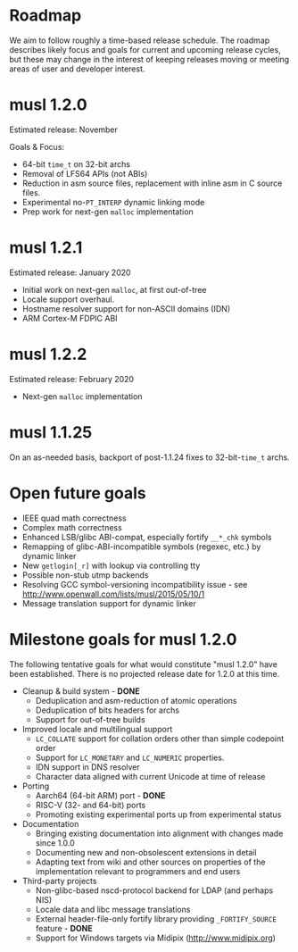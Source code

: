 # Roadmap

We aim to follow roughly a time-based release schedule. The roadmap describes likely
focus and goals for current and upcoming release cycles, but these may change in the
interest of keeping releases moving or meeting areas of user and developer interest.


# musl 1.2.0

Estimated release: November

Goals & Focus:

- 64-bit `time_t` on 32-bit archs
- Removal of LFS64 APIs (not ABIs)
- Reduction in asm source files, replacement with inline asm in C
  source files.
- Experimental no-`PT_INTERP` dynamic linking mode
- Prep work for next-gen `malloc` implementation


# musl 1.2.1

Estimated release: January 2020

- Initial work on next-gen `malloc`, at first out-of-tree
- Locale support overhaul.
- Hostname resolver support for non-ASCII domains (IDN)
- ARM Cortex-M FDPIC ABI


# musl 1.2.2

Estimated release: February 2020

- Next-gen `malloc` implementation



# musl 1.1.25

On an as-needed basis, backport of post-1.1.24 fixes to
32-bit-`time_t` archs.



# Open future goals

- IEEE quad math correctness
- Complex math correctness
- Enhanced LSB/glibc ABI-compat, especially fortify `__*_chk` symbols
- Remapping of glibc-ABI-incompatible symbols (regexec, etc.) by dynamic linker
- New `getlogin[_r]` with lookup via controlling tty
- Possible non-stub utmp backends
- Resolving GCC symbol-versioning incompatibility issue - see
  <http://www.openwall.com/lists/musl/2015/05/10/1>
- Message translation support for dynamic linker


# Milestone goals for musl 1.2.0

The following tentative goals for what would constitute "musl 1.2.0" have been
established. There is no projected release date for 1.2.0 at this time.

- Cleanup & build system - **DONE**
    - Deduplication and asm-reduction of atomic operations
    - Deduplication of bits headers for archs
    - Support for out-of-tree builds
- Improved locale and multilingual support
    - `LC_COLLATE` support for collation orders other than simple codepoint order
    - Support for `LC_MONETARY` and `LC_NUMERIC` properties.
    - IDN support in DNS resolver
    - Character data aligned with current Unicode at time of release
- Porting
    - Aarch64 (64-bit ARM) port - **DONE**
    - RISC-V (32- and 64-bit) ports
    - Promoting existing experimental ports up from experimental status
- Documentation
    - Bringing existing documentation into alignment with changes made since
      1.0.0
    - Documenting new and non-obsolescent extensions in detail
    - Adapting text from wiki and other sources on properties of the
      implementation relevant to programmers and end users
- Third-party projects
    - Non-glibc-based nscd-protocol backend for LDAP (and perhaps NIS)
    - Locale data and libc message translations
    - External header-file-only fortify library providing `_FORTIFY_SOURCE`
      feature - **DONE**
    - Support for Windows targets via Midipix (<http://www.midipix.org>)
